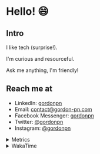 # Hello! 😄

## Intro

I like tech (surprise!).

I'm curious and resourceful.

Ask me anything, I'm friendly!

## Reach me at

- LinkedIn: [gordonpn](https://www.linkedin.com/in/gordonpn/)
- Email: [contact@gordon-pn.com](mailto:contact@gordon-pn.com)
- Facebook Messenger: [gordonpn](https://www.messenger.com/t/Gordonpn)
- Twitter: [@gordonpn](https://twitter.com/Gordonpn)
- Instagram: [@gordonpn](https://www.instagram.com/gordonpn/)

<details>
  <summary>Metrics</summary>

  <img align="center" src="https://github.com/gordonpn/gordonpn/blob/master/github-metrics.svg" alt="GitHub Metrics">

</details>

<details>
  <summary>WakaTime</summary>

  <!--START_SECTION:waka-->
📊 **This Week I Spent My Time On** 

```text
💬 Programming Languages: 
Java                     7 hrs 46 mins       ███████████████░░░░░░░░░░   58.21 % 
TypeScript               3 hrs 45 mins       ███████░░░░░░░░░░░░░░░░░░   28.15 % 
XML                      38 mins             █░░░░░░░░░░░░░░░░░░░░░░░░   04.83 % 
Prettier File            23 mins             █░░░░░░░░░░░░░░░░░░░░░░░░   02.97 % 
JSON                     14 mins             ░░░░░░░░░░░░░░░░░░░░░░░░░   01.76 % 

🔥 Editors: 
IntelliJ                 12 hrs 58 mins      ████████████████████████░   97.15 % 
VS Code                  22 mins             █░░░░░░░░░░░░░░░░░░░░░░░░   02.85 % 
```


 Last Updated on 22/10/2023 16:19:24 UTC
<!--END_SECTION:waka-->
</details>

